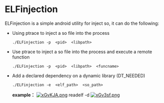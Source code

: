 # ELFinjection
ELFinjection is a simple android utility for inject so, it can do the following:

* Using ptrace to inject a so file into the process
  ```
  ./ELFinjection -p  <pid>  <libpath> 
  ```
* Use ptrace to inject a so file into the process and execute a remote function
  ```
  ./ELFinjection -p  <pid>  <libpath>  <funcname>
  ```
* Add a declared dependency on a dynamic library (DT_NEEDED)
  ```
  ./ELFinjection -e  <elf_path>  <so_path>
  ```
  **example：**
  [![xGvKJA.png](https://s1.ax1x.com/2022/10/08/xGvKJA.png)](https://imgse.com/i/xGvKJA)
  readelf -d 
  [![xGv3sf.png](https://s1.ax1x.com/2022/10/08/xGv3sf.png)](https://imgse.com/i/xGv3sf)